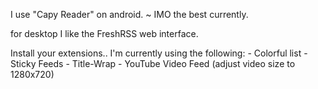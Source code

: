 I use "Capy Reader" on android. ~ IMO the best currently.

for desktop I like the FreshRSS web interface.

Install your extensions.. I'm currently using the following:
      - Colorful list
      - Sticky Feeds
      - Title-Wrap
      - YouTube Video Feed (adjust video size to 1280x720)
